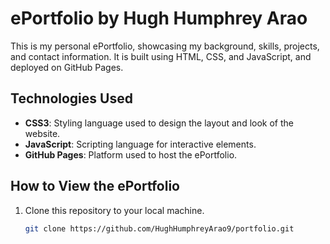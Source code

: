 # ePortfolio by Hugh Humphrey Arao

This is my personal ePortfolio, showcasing my background, skills, projects, and contact information. It is built using HTML, CSS, and JavaScript, and deployed on GitHub Pages.

## Technologies Used

- **CSS3**: Styling language used to design the layout and look of the website.
- **JavaScript**: Scripting language for interactive elements.
- **GitHub Pages**: Platform used to host the ePortfolio.

## How to View the ePortfolio

1. Clone this repository to your local machine.
   ```bash
   git clone https://github.com/HughHumphreyArao9/portfolio.git
